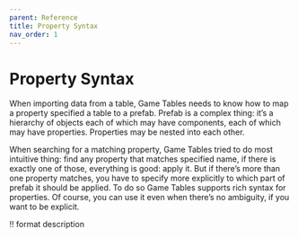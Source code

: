 ```yaml
---
parent: Reference
title: Property Syntax
nav_order: 1
---
```

# Property Syntax
When importing data from a table, Game Tables needs to know how to map a property specified a table to a prefab. Prefab is a complex thing: it’s a hierarchy of objects each of which may have components, each of which may have properties. Properties may be nested into each other. 

When searching for a matching property, Game Tables tried to do most intuitive thing: find any property that matches specified name, if there is exactly one of those, everything is good: apply it. But if there’s more than one property matches, you have to specify more explicitly to which part of prefab it should be applied. To do so Game Tables supports rich syntax for properties. Of course, you can use it even when there’s no ambiguity, if you want to be explicit.

!! format description